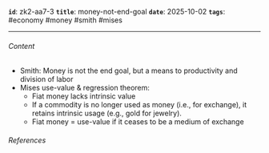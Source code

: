 **`id`**: zk2-aa7-3
**`title`**: money-not-end-goal
**`date`**: 2025-10-02
**`tags`**: #economy #money #smith #mises

---

###### Content

-   Smith: Money is not the end goal, but a means to productivity and division of labor
-   Mises use-value & regression theorem:
    -   Fiat money lacks intrinsic value
    -   If a commodity is no longer used as money (i.e., for exchange), it retains intrinsic usage (e.g., gold for jewelry).
    -   Fiat money = use-value if it ceases to be a medium of exchange

###### References
